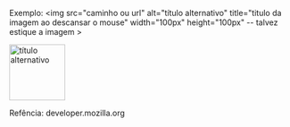 <!--
<img>

- src
- alt
- title
- width
- height
- adicionando link

-->

Exemplo: <img 
            src="caminho ou url" 
            alt="título alternativo"
            title="titulo da imagem ao descansar o mouse"
            width="100px"
            height="100px" -- talvez estique a imagem
        >

<!--
- adicionando link
-->
<a href="http://google.com">
        <img 
            src="caminho ou url" 
            alt="título alternativo"
            title="titulo da imagem ao descansar o mouse"
            width="100px"
            height="100px" -- talvez estique a imagem
        >
</a>

Refência: developer.mozilla.org
